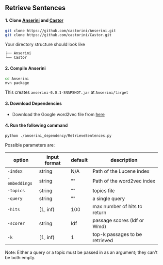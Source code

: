 ## Retrieve Sentences

#### 1. Clone [Anserini](https://github.com/castorini/Anserini.git) and [Castor](https://github.com/castorini/Castor.git)
```bash
git clone https://github.com/castorini/Anserini.git
git clone https://github.com/castorini/Castor.git
```

Your directory structure should look like
```
├── Anserini
└── Castor
```

#### 2. Compile Anserini

```bash
cd Anserini
mvn package
``` 

This creates `anserini-0.0.1-SNAPSHOT.jar` at `Anserini/target`

#### 3. Download Dependencies
- Download the Google word2vec file from [here](https://drive.google.com/drive/folders/0B2u_nClt6NbzNWJkWExmaklYNTA?usp=sharing)

#### 4. Run the following command

```bash
python ./anserini_dependency/RetrieveSentences.py
```

Possible parameters are: 

| option         | input format | default | description |
|----------------|--------------|---------|-------------|
| `-index`   | string      | N/A     | Path of the Lucene index            |
| `-embeddings`   | string       | ""     | Path of the word2vec index            |
| `-topics`   | string       | ""     | topics file            |
| `-query`   | string       | ""     | a single query            |
| `-hits`   | [1, inf)       | 100     | max number of hits to return            |
| `-scorer`   | string       | Idf     | passage scores (Idf or Wmd)            |
| `-k`   | [1, inf)       | 1     | top-k passages to be retrieved            |
  
Note: Either a query or a topic must be passed in as an argument; they can't be both empty.

